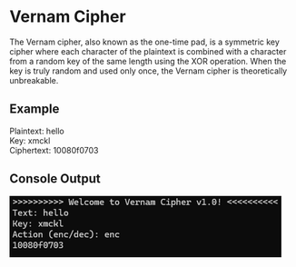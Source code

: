 # Vernam Cipher

The Vernam cipher, also known as the one-time pad, is a symmetric key cipher where each character of the plaintext is combined with 
a character from a random key of the same length using the XOR operation. When the key is truly random and used only once, the Vernam cipher 
is theoretically unbreakable.

## Example

Plaintext: hello  
Key: xmckl  
Ciphertext: 10080f0703

## Console Output

![Console Output](../media/vernam_example.png)